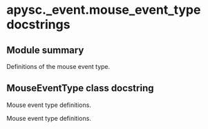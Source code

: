 # apysc._event.mouse_event_type docstrings

## Module summary

Definitions of the mouse event type.

## MouseEventType class docstring

Mouse event type definitions.

Mouse event type definitions.